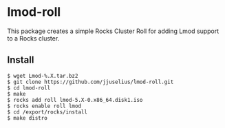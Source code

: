 # lmod-roll

This package creates a simple Rocks Cluster Roll for adding Lmod support to a Rocks cluster. 

## Install

    $ wget Lmod-%.X.tar.bz2
    $ git clone https://github.com/jjuselius/lmod-roll.git
    $ cd lmod-roll
    $ make
    $ rocks add roll lmod-5.X-0.x86_64.disk1.iso
    $ rocks enable roll lmod
    $ cd /export/rocks/install
    $ make distro

